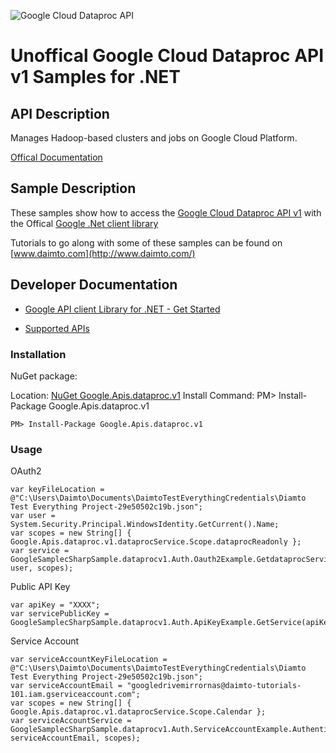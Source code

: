 ﻿![Google Cloud Dataproc API](http://www.google.com/images/icons/product/search-32.gif)

# Unoffical Google Cloud Dataproc API v1 Samples for .NET  

## API Description

Manages Hadoop-based clusters and jobs on Google Cloud Platform.

[Offical Documentation](https://cloud.google.com/dataproc/)

## Sample Description

These samples show how to access the [Google Cloud Dataproc API v1](https://cloud.google.com/dataproc/) with the Offical [Google .Net client library](https://github.com/google/google-api-dotnet-client)

Tutorials to go along with some of these samples can be found on [www.daimto.com](http://www.daimto.com/)

## Developer Documentation

* [Google API client Library for .NET - Get Started](https://developers.google.com/api-client-library/dotnet/get_started)

* [Supported APIs](https://developers.google.com/api-client-library/dotnet/apis/)

### Installation

NuGet package:

Location: [NuGet Google.Apis.dataproc.v1](https://www.nuget.org/packages/Google.Apis.dataproc.v1)
Install Command: PM>  Install-Package Google.Apis.dataproc.v1

```
PM> Install-Package Google.Apis.dataproc.v1
```

### Usage

OAuth2
```
var keyFileLocation = @"C:\Users\Daimto\Documents\DaimtoTestEverythingCredentials\Diamto Test Everything Project-29e50502c19b.json";
var user = System.Security.Principal.WindowsIdentity.GetCurrent().Name;
var scopes = new String[] { Google.Apis.dataproc.v1.dataprocService.Scope.dataprocReadonly };
var service = GoogleSamplecSharpSample.dataprocv1.Auth.Oauth2Example.GetdataprocService(keyFileLocation, user, scopes);
```

Public API Key

```
var apiKey = "XXXX";
var servicePublicKey = GoogleSamplecSharpSample.dataprocv1.Auth.ApiKeyExample.GetService(apiKey);
```

Service Account
```
var serviceAccountKeyFileLocation = @"C:\Users\Daimto\Documents\DaimtoTestEverythingCredentials\Diamto Test Everything Project-29e50502c19b.json";
var serviceAccountEmail = "googledrivemirrornas@daimto-tutorials-101.iam.gserviceaccount.com";
var scopes = new String[] { Google.Apis.dataproc.v1.dataprocService.Scope.Calendar };            
var serviceAccountService = GoogleSamplecSharpSample.dataprocv1.Auth.ServiceAccountExample.AuthenticateServiceAccount(serviceAccountKeyFileLocation, serviceAccountEmail, scopes);
```
